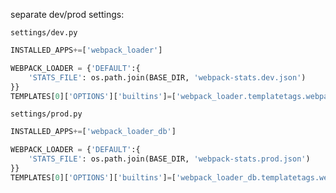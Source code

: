 separate dev/prod settings:

`settings/dev.py`
```python
INSTALLED_APPS+=['webpack_loader']

WEBPACK_LOADER = {'DEFAULT':{
    'STATS_FILE': os.path.join(BASE_DIR, 'webpack-stats.dev.json')
}}
TEMPLATES[0]['OPTIONS']['builtins']=['webpack_loader.templatetags.webpack_loader']
```

`settings/prod.py`
```python
INSTALLED_APPS+=['webpack_loader_db']

WEBPACK_LOADER = {'DEFAULT':{
    'STATS_FILE': os.path.join(BASE_DIR, 'webpack-stats.prod.json')
}}
TEMPLATES[0]['OPTIONS']['builtins']=['webpack_loader_db.templatetags.webpack_loader_db']
```
